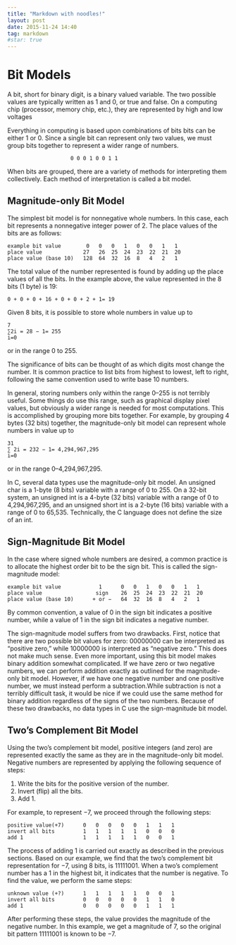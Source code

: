 ```yaml
---
title: "Markdown with noodles!"
layout: post
date: 2015-11-24 14:40
tag: markdown
#star: true
---
```

# Bit Models

A bit, short for binary digit, is a binary valued variable. The two possible values are typically written as 1 and 0, or true and false. On a computing chip (processor, memory chip, etc.), they are represented by high and low voltages

Everything in computing is based upon combinations of bits
bits can be either 1 or 0. Since a single bit can represent only two values, we must group bits together to represent a wider range of numbers.

                        0 0 0 1 0 0 1 1

When bits are grouped, there are a variety of methods for interpreting them collectively. Each method of interpretation is called a bit model.

## Magnitude-only Bit Model

The simplest bit model is for nonnegative whole numbers. In this case, each bit represents a nonnegative integer power of 2. The place values of the bits are as follows:

    example bit value		 0	 0	 0	 1	 0	 0	 1	 1
    place value             27   26	 25	 24	 23	 22	 21	 20
    place value (base 10) 	128	 64	 32	 16	 8	 4	 2	 1

The total value of the number represented is found by adding up the place values of all the bits. In the example above, the value represented in the 8 bits (1 byte) is 19:

    0 + 0 + 0 + 16 + 0 + 0 + 2 + 1= 19

Given 8 bits, it is possible to store whole numbers in value up to

    7
    ∑2i = 28 − 1= 255
    i=0

or in the range 0 to 255.

The significance of bits can be thought of as which digits most change the number. It is common practice to list bits from highest to lowest, left to right, following the same convention used to write base 10 numbers.

In general, storing numbers only within the range 0–255 is not terribly useful. Some things do use this range, such as graphical display pixel values, but obviously a wider range is needed for most computations. This is accomplished by grouping more bits together. For example, by grouping 4 bytes (32 bits) together, the magnitude-only bit model can represent whole numbers in value up to


    31
    ∑ 2i = 232 − 1= 4,294,967,295
    i=0

or in the range 0–4,294,967,295.

In C, several data types use the magnitude-only bit model. An unsigned char is a 1-byte (8 bits) variable with a range of 0 to 255. On a 32-bit system, an unsigned int is a 4-byte (32 bits) variable with a range of 0 to 4,294,967,295, and an unsigned short int is a 2-byte (16 bits) variable with a range of 0 to 65,535. Technically, the C language does not define the size of an int.

## Sign-Magnitude Bit Model

In the case where signed whole numbers are desired, a common practice is to allocate the highest order bit to be the sign bit. This is called the sign-magnitude model:

    example bit value            1      0 	0 	1 	0 	0 	1 	1
    place value			        sign 	26	25	24	23	22	21	20 
    place value (base 10) 	   + or − 	64	32 	16 	8 	4	2	1

By common convention, a value of 0 in the sign bit indicates a positive number, while a value of 1 in the sign bit indicates a negative number.

The sign-magnitude model suffers from two drawbacks. First, notice that there are two possible bit values for zero: 00000000 can be interpreted as “positive zero,” while 10000000 is interpreted as “negative zero.” This does not make much sense. Even more important, using this bit model makes binary addition somewhat complicated. If we have zero or two negative numbers, we can perform addition exactly as outlined for the magnitude-only bit model. However, if we have one negative number and one positive number, we must instead perform a subtraction.While subtraction is not a terribly difficult task, it would be nice if we could use the same method for binary addition regardless of the signs of the two numbers. Because of these two drawbacks, no data types in C use the sign-magnitude bit model.

## Two’s Complement Bit Model

Using the two’s complement bit model, positive integers (and zero) are represented exactly the same as they are in the magnitude-only bit model. Negative numbers are represented by applying the following sequence of steps: 
1. Write the bits for the positive version of the number. 
2. Invert (flip) all the bits. 
3. Add 1.


For example, to represent −7, we proceed through the following steps:

    positive value(+7)		0 	0	0	0	0 	1 	1 	1
    invert all bits 		1	1 	1 	1 	1	0	0	0
    add 1                   1 	1 	1	1	1 	0 	0	1

The process of adding 1 is carried out exactly as described in the previous sections. Based on our example, we find that the two’s complement bit representation for −7, using 8 bits, is 11111001. When a two’s complement number has a 1 in the highest bit, it indicates that the number is negative. To find the value, we perform the same steps:

    unknown value (+?)		1 	1	1	1	1 	0 	0 	1
    invert all bits 		0	0 	0 	0 	0	1	1	0
    add 1                   0 	0 	0	0	0 	1 	1	1

After performing these steps, the value provides the magnitude of the negative number. In this example, we get a magnitude of 7, so the original bit pattern 11111001 is known to be −7.